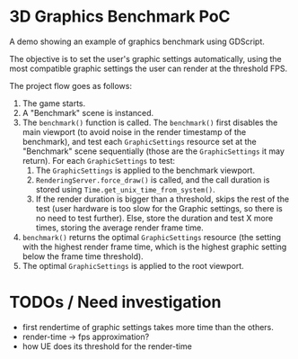 # 3D Graphics Benchmark PoC

A demo showing an example of graphics benchmark using GDScript.

The objective is to set the user's graphic settings automatically, using the most compatible graphic settings the user can render at the threshold FPS.

The project flow goes as follows:

1. The game starts.
2. A "Benchmark" scene is instanced.
3. The `benchmark()` function is called. The `benchmark()` first disables the main viewport (to avoid noise in the render timestamp of the benchmark), and test each `GraphicSettings` resource set at the "Benchmark" scene sequentially (those are the `GraphicSettings` it may return). For each `GraphicSettings` to test:
   1. The `GraphicSettings` is applied to the benchmark viewport.
   2. `RenderingServer.force_draw()` is called, and the call duration is stored using `Time.get_unix_time_from_system()`.
   3. If the render duration is bigger than a threshold, skips the rest of the test (user hardware is too slow for the Graphic settings, so there is no need to test further). Else, store the duration and test X more times, storing the average render frame time.
4. `benchmark()` returns the optimal `GraphicSettings` resource (the setting with the highest render frame time, which is the highest graphic setting below the frame time threshold).
5. The optimal `GraphicSettings` is applied to the root viewport.

# TODOs / Need investigation

- first rendertime of graphic settings takes more time than the others.
- render-time -> fps approximation?
- how UE does its threshold for the render-time
